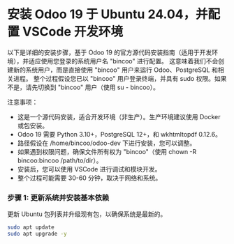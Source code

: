 # 安装 Odoo 19 于 Ubuntu 24.04，并配置 VSCode 开发环境

以下是详细的安装步骤，基于 Odoo 19 的官方源代码安装指南（适用于开发环境），并适应使用您登录的系统用户名 "bincoo" 进行配置。
这意味着我们不会创建新的系统用户，而是直接使用 "bincoo" 用户来运行 Odoo、PostgreSQL 和相关进程。
整个过程假设您已以 "bincoo" 用户登录终端，并具有 sudo 权限。如果不是，请先切换到 "bincoo" 用户（使用 su - bincoo）。

注意事项：
- 这是一个源代码安装，适合开发环境（非生产）。生产环境建议使用 Docker 或包安装。
- Odoo 19 需要 Python 3.10+，PostgreSQL 12+，和 wkhtmltopdf 0.12.6。
- 路径假设在 /home/bincoo/odoo-dev 下进行安装，您可以调整。
- 如果遇到权限问题，确保文件所有权为 "bincoo"（使用 chown -R bincoo:bincoo /path/to/dir）。
- 安装后，您可以使用 VSCode 进行调试和模块开发。
- 整个过程可能需要 30-60 分钟，取决于网络和系统。

### 步骤 1: 更新系统并安装基本依赖

更新 Ubuntu 包列表并升级现有包，以确保系统是最新的。

```bash
sudo apt update
sudo apt upgrade -y
```
